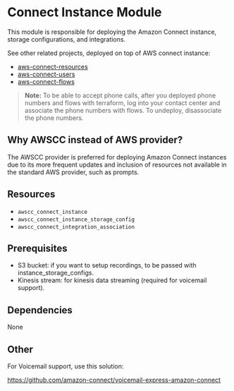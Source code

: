 # Connect Instance Module

This module is responsible for deploying the Amazon Connect instance, storage configurations, and integrations.

See other related projects, deployed on top of AWS connect instance:

* [aws-connect-resources](https://github.com/alladove/aws-connect-resources)
* [aws-connect-users](https://github.com/alladove/aws-connect-users)
* [aws-connect-flows](https://github.com/alladove/aws-connect-flows)


> **Note:** To be able to accept phone calls, after you deployed phone numbers and flows with terraform, log into your contact center and associate the phone numbers with flows. To undeploy, disassociate the phone numbers.

## Why AWSCC instead of AWS provider?

The AWSCC provider is preferred for deploying Amazon Connect instances due to its more frequent updates and inclusion of resources not available in the standard AWS provider, such as prompts.

## Resources

- `awscc_connect_instance`
- `awscc_connect_instance_storage_config`
- `awscc_connect_integration_association`

## Prerequisites

* S3 bucket: if you want to setup recordings, to be passed with instance_storage_configs.
* Kinesis stream: for kinesis data streaming (required for voicemail support).

## Dependencies

None

## Other

For Voicemail support, use this solution:

https://github.com/amazon-connect/voicemail-express-amazon-connect